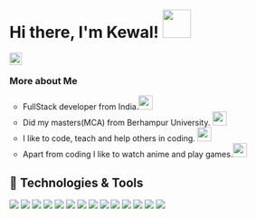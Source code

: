 # Hi there, I'm Kewal! <img src="https://media.giphy.com/media/uKfYFQ3Ga79AY/giphy.gif" width="50"/>

<a href="https://www.linkedin.com/in/kewal-b-11823916a/">
  <img align="left" alt="Kewal's LinkedIN" width="22px" src="https://raw.githubusercontent.com/peterthehan/peterthehan/master/assets/linkedin.svg" />
</a><br/>

<!--
**kewalb/kewalb** is a ✨ _special_ ✨ repository because its `README.md` (this file) appears on your GitHub profile.

Here are some ideas to get you started:

- 🔭 I’m currently working on ...
- 🌱 I’m currently learning ...
- 👯 I’m looking to collaborate on ...
- 🤔 I’m looking for help with ...
- 💬 Ask me about ...
- 📫 How to reach me: ...
- 😄 Pronouns: ...
- ⚡ Fun fact: ...
-->
### More about Me

<ul type="circle">
  <li>FullStack developer from India.<img src="https://media.giphy.com/media/ohvqnSzeODsMZYZd4q/giphy-downsized.gif" width="25"</li>
  <li>Did my masters(MCA) from Berhampur University. <img src="https://media.giphy.com/media/naAQQyBx1UhN2iiPiN/giphy.gif" width="25"/></li>
  <li>I like to code, teach and help others in coding. <img src="https://media.giphy.com/media/WFZvB7VIXBgiz3oDXE/giphy.gif" width="25"/></li>
  <li>Apart from coding I like to watch anime and play games.<img src="https://media.giphy.com/media/PMAF1DGNjMCe0gtYJM/giphy.gif" width="25"/></li>
</ul>

## 🔧 Technologies & Tools
![](https://img.shields.io/badge/OS-Windows-informational?style=flat&logo=windows&logoColor=white&color=2bbc8a)
![](https://img.shields.io/badge/Editor-Visual_Studio_Code-informational?style=flat&logo=visualstudio&logoColor=white&color=2bbc8a)
![](https://img.shields.io/badge/Editor-Pycharm-informational?style=flat&logo=pycharm&logoColor=white&color=2bbc8a)
![](https://img.shields.io/badge/Code-Python-informational?style=flat&logo=python&logoColor=white&color=2bbc8a)
![](https://img.shields.io/badge/Code-JavaScript-informational?style=flat&logo=javascript&logoColor=white&color=2bbc8a)
![](https://img.shields.io/badge/Code-React-informational?style=flat&logo=React&logoColor=white&color=2bbc8a)
![](https://img.shields.io/badge/Shell-Bash-informational?style=flat&logo=gnu-bash&logoColor=white&color=2bbc8a)
![](https://img.shields.io/badge/Database-MongoDB-informational?style=flat&logo=mongodb&logoColor=white&color=2bbc8a)
![](https://img.shields.io/badge/Database-MySQL-informational?style=flat&logo=mysql&logoColor=white&color=2bbc8a)
![](https://img.shields.io/badge/Tools-Git-informational?style=flat&logo=git&logoColor=white&color=2bbc8a)
![](https://img.shields.io/badge/Code-Express-informational?style=flat&logo=express&logoColor=white&color=2bbc8a)
![](https://img.shields.io/badge/Code-Django-informational?style=flat&logo=django&logoColor=white&color=2bbc8a)
![](https://img.shields.io/badge/Code-Django_Rest_Framework-informational?style=flat&logo=django&logoColor=white&color=2bbc8a)
![](https://img.shields.io/badge/Framework-Bootstrap-informational?style=flat&logo=bootstrap&logoColor=white&color=2bbc8a)




